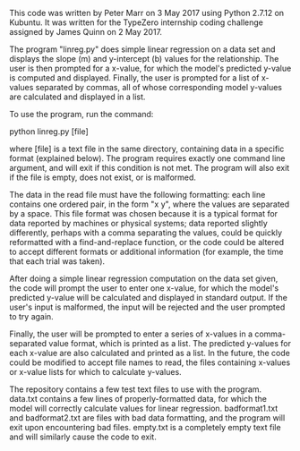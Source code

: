 This code was written by Peter Marr on 3 May 2017 using Python 2.7.12 on Kubuntu. It was written for the TypeZero internship coding challenge assigned by James Quinn on 2 May 2017.

The program "linreg.py" does simple linear regression on a data set and displays the slope (m) and y-intercept (b) values for the relationship. The user is then prompted for a x-value, for which the model's predicted y-value is computed and displayed. Finally, the user is prompted for a list of x-values separated by commas, all of whose corresponding model y-values are calculated and displayed in a list.

To use the program, run the command:

python linreg.py [file]

where [file] is a text file in the same directory, containing data in a specific format (explained below). The program requires exactly one command line argument, and will exit if this condition is not met. The program will also exit if the file is empty, does not exist, or is malformed.

The data in the read file must have the following formatting: each line contains one ordered pair, in the form "x y", where the values are separated by a space. This file format was chosen because it is a typical format for data reported by machines or physical systems; data reported slightly differently, perhaps with a comma separating the values, could be quickly reformatted with a find-and-replace function, or the code could be altered to accept different formats or additional information (for example, the time that each trial was taken).

After doing a simple linear regression computation on the data set given, the code will prompt the user to enter one x-value, for which the model's predicted y-value will be calculated and displayed in standard output. If the user's input is malformed, the input will be rejected and the user prompted to try again.

Finally, the user will be prompted to enter a series of x-values in a comma-separated value format, which is printed as a list. The predicted y-values for each x-value are also calculated and printed as a list. In the future, the code could be modified to accept file names to read, the files containing x-values or x-value lists for which to calculate y-values.

The repository contains a few test text files to use with the program. data.txt contains a few lines of properly-formatted data, for which the model will correctly calculate values for linear regression. badformat1.txt and badformat2.txt are files with bad data formatting, and the program will exit upon encountering bad files. empty.txt is a completely empty text file and will similarly cause the code to exit. 